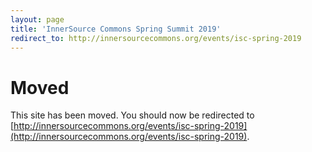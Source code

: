 ```yaml
---
layout: page
title: 'InnerSource Commons Spring Summit 2019'
redirect_to: http://innersourcecommons.org/events/isc-spring-2019
---
```


# Moved

This site has been moved. You should now be redirected to [http://innersourcecommons.org/events/isc-spring-2019](http://innersourcecommons.org/events/isc-spring-2019).
